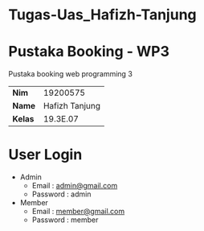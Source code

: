# Tugas-Uas_Hafizh-Tanjung
# Pustaka Booking - WP3
Pustaka booking web programming 3

<table>
  <tr>
    <td>
      <b>Nim</b>
    </td>
    <td>19200575
    </td>
  </tr>
  <tr>
    <td>
      <b>Name</b>
    </td>
    <td>Hafizh Tanjung
    </td>
  </tr>
  <tr>
    <td>
      <b>Kelas</b>
    </td>
    <td>19.3E.07
    </td>
  </tr>
</table>

# User Login
 - Admin
    - Email : admin@gmail.com
    - Password : admin
 - Member
    - Email : member@gmail.com
    - Password : member 
